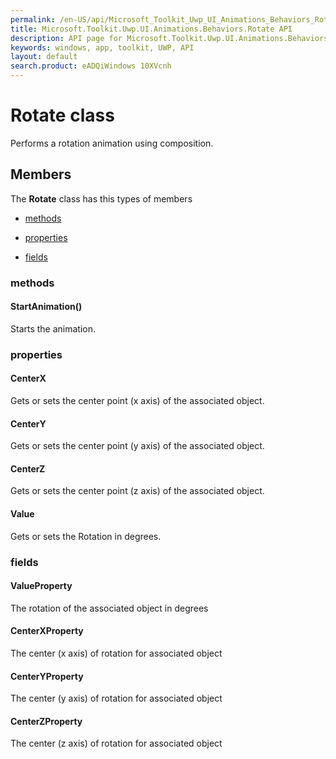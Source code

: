 ```yaml
---
permalink: /en-US/api/Microsoft_Toolkit_Uwp_UI_Animations_Behaviors_Rotate.htm
title: Microsoft.Toolkit.Uwp.UI.Animations.Behaviors.Rotate API 
description: API page for Microsoft.Toolkit.Uwp.UI.Animations.Behaviors.Rotate
keywords: windows, app, toolkit, UWP, API
layout: default
search.product: eADQiWindows 10XVcnh
---
```



# Rotate class

Performs a rotation animation using composition.

## Members

The **Rotate** class has this types of members

* [methods](#methods)

* [properties](#properties)

* [fields](#fields)

### methods

#### StartAnimation()

Starts the animation.



### properties

#### CenterX

Gets or sets the center point (x axis) of the associated object.



#### CenterY

Gets or sets the center point (y axis) of the associated object.



#### CenterZ

Gets or sets the center point (z axis) of the associated object.



#### Value

Gets or sets the Rotation in degrees.



### fields

#### ValueProperty

The rotation of the associated object in degrees



#### CenterXProperty

The center (x axis) of rotation for associated object



#### CenterYProperty

The center (y axis) of rotation for associated object



#### CenterZProperty

The center (z axis) of rotation for associated object


